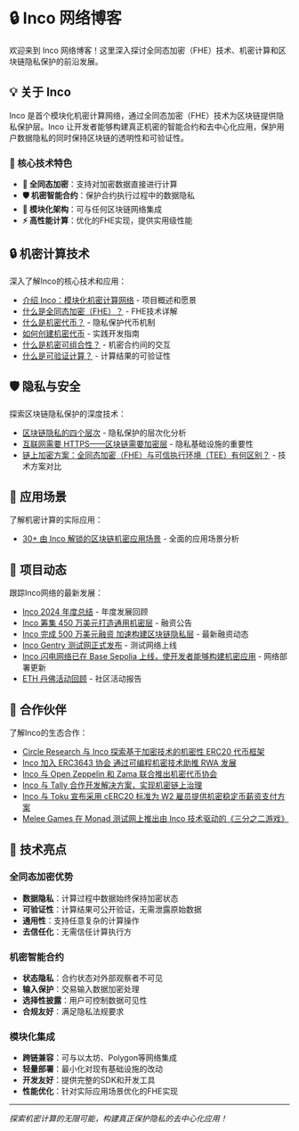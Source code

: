 # 🔒 Inco 网络博客

欢迎来到 Inco 网络博客！这里深入探讨全同态加密（FHE）技术、机密计算和区块链隐私保护的前沿发展。

## 💡 关于 Inco

Inco 是首个模块化机密计算网络，通过全同态加密（FHE）技术为区块链提供隐私保护层。Inco 让开发者能够构建真正机密的智能合约和去中心化应用，保护用户数据隐私的同时保持区块链的透明性和可验证性。

### 🎯 核心技术特色

- **🔐 全同态加密**：支持对加密数据直接进行计算
- **🛡️ 机密智能合约**：保护合约执行过程中的数据隐私
- **🔗 模块化架构**：可与任何区块链网络集成
- **⚡ 高性能计算**：优化的FHE实现，提供实用级性能

## 🔒 机密计算技术

深入了解Inco的核心技术和应用：

- [介绍 Inco：模块化机密计算网络](./介绍%20Inco：模块化机密计算网络) - 项目概述和愿景
- [什么是全同态加密（FHE）？](./什么是全同态加密（FHE）？) - FHE技术详解
- [什么是机密代币？](./什么是机密代币？) - 隐私保护代币机制
- [如何创建机密代币](./如何创建机密代币) - 实践开发指南
- [什么是机密可组合性？](./什么是机密可组合性？) - 机密合约间的交互
- [什么是可验证计算？](./什么是可验证计算？) - 计算结果的可验证性

## 🛡️ 隐私与安全

探索区块链隐私保护的深度技术：

- [区块链隐私的四个层次](./区块链隐私的四个层次) - 隐私保护的层次化分析
- [互联网需要 HTTPS——区块链需要加密层](./互联网需要%20HTTPS——区块链需要加密层) - 隐私基础设施的重要性
- [链上加密方案：全同态加密（FHE）与可信执行环境（TEE）有何区别？](./链上加密方案：全同态加密（FHE）与可信执行环境（TEE）有何区别？) - 技术方案对比

## 🚀 应用场景

了解机密计算的实际应用：

- [30+ 由 Inco 解锁的区块链机密应用场景](./30+%20由%20Inco%20解锁的区块链机密应用场景) - 全面的应用场景分析

## 📰 项目动态

跟踪Inco网络的最新发展：

- [Inco 2024 年度总结](./Inco%202024%20年度总结) - 年度发展回顾
- [Inco 筹集 450 万美元打造通用机密层](./Inco%20筹集%20450%20万美元打造通用机密层) - 融资公告
- [Inco 完成 500 万美元融资 加速构建区块链隐私层](./Inco%20完成%20500%20万美元融资%20加速构建区块链隐私层) - 最新融资动态
- [Inco Gentry 测试网正式发布](./Inco%20Gentry%20测试网正式发布) - 测试网络上线
- [Inco 闪电网络已在 Base Sepolia 上线，使开发者能够构建机密应用](./Inco%20闪电网络已在%20Base%20Sepolia%20上线，使开发者能够构建机密应用) - 网络部署更新
- [ETH 丹佛活动回顾](./ETH%20丹佛活动回顾) - 社区活动报告

## 🤝 合作伙伴

了解Inco的生态合作：

- [Circle Research 与 Inco 探索基于加密技术的机密性 ERC20 代币框架](./Circle%20Research%20与%20Inco%20探索基于加密技术的机密性%20ERC20%20代币框架)
- [Inco 加入 ERC3643 协会 通过可编程机密技术助推 RWA 发展](./Inco%20加入%20ERC3643%20协会%20通过可编程机密技术助推%20RWA%20发展)
- [Inco 与 Open Zeppelin 和 Zama 联合推出机密代币协会](./Inco%20与%20Open%20Zeppelin%20和%20Zama%20联合推出机密代币协会)
- [Inco 与 Tally 合作开发解决方案，实现机密链上治理](./Inco%20与%20Tally%20合作开发解决方案，实现机密链上治理)
- [Inco 与 Toku 宣布采用 cERC20 标准为 W2 雇员提供机密稳定币薪资支付方案](./Inco%20与%20Toku%20宣布采用%20cERC20%20标准为%20W2%20雇员提供机密稳定币薪资支付方案)
- [Melee Games 在 Monad 测试网上推出由 Inco 技术驱动的《三分之二游戏》](./Melee%20Games%20在%20Monad%20测试网上推出由%20Inco%20技术驱动的《三分之二游戏》)

## 🔧 技术亮点

### 全同态加密优势
- **数据隐私**：计算过程中数据始终保持加密状态
- **可验证性**：计算结果可公开验证，无需泄露原始数据
- **通用性**：支持任意复杂的计算操作
- **去信任化**：无需信任计算执行方

### 机密智能合约
- **状态隐私**：合约状态对外部观察者不可见
- **输入保护**：交易输入数据加密处理
- **选择性披露**：用户可控制数据可见性
- **合规友好**：满足隐私法规要求

### 模块化集成
- **跨链兼容**：可与以太坊、Polygon等网络集成
- **轻量部署**：最小化对现有基础设施的改动
- **开发友好**：提供完整的SDK和开发工具
- **性能优化**：针对实际应用场景优化的FHE实现

---

*探索机密计算的无限可能，构建真正保护隐私的去中心化应用！*